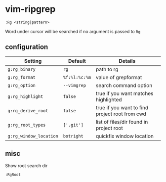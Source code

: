 # vim-ripgrep

```vim
:Rg <string|pattern>
```

Word under cursor will be searched if no argument is passed to `Rg`

## configuration


| Setting                | Default                     | Details
| ---------------------  | --------------------------- | ----------
| `g:rg_binary`          | `rg`                        | path to rg
| `g:rg_format`          | `%f:%l:%c:%m`               | value of grepformat
| `g:rg_option`          | `--vimgrep`                 | search command option
| `g:rg_highlight`       | `false`                     | true if you want matches highlighted
| `g:rg_derive_root`     | `false`                     | true if you want to find project root from cwd
| `g:rg_root_types`      | `['.git']`                  | list of files/dir found in project root
| `g:rg_window_location` | `botright`                  | quickfix window location
    
## misc

Show root search dir

```vim
:RgRoot
```
